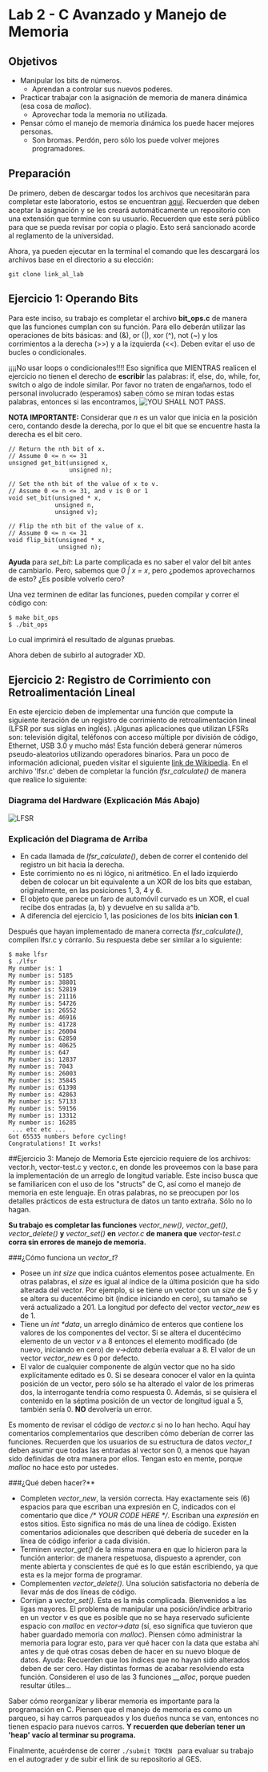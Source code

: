 # Lab 2 - C Avanzado y Manejo de Memoria

## Objetivos

* Manipular los bits de números.
	* Aprendan a controlar sus nuevos poderes.
* Practicar trabajar con la asignación de memoria de manera dinámica (esa cosa de _malloc_).
	* Aprovechar toda la memoria no utilizada.
* Pensar cómo el manejo de memoria dinámica los puede hacer mejores personas.
	* Son bromas. Perdón, pero sólo los puede volver mejores programadores.

## Preparación
De primero, deben de descargar todos los archivos que necesitarán para completar este laboratorio, estos se encuentran [aquí](https://github.com/cc-3/lab02-C-MM.git). Recuerden que deben aceptar la asignación y se les creará automáticamente un repositorio con una extensión que termine con su usuario.
Recuerden que este será público para que se pueda revisar por copia o plagio. Esto será sancionado acorde al reglamento de la universidad.

Ahora, ya pueden ejecutar en la terminal el comando que les descargará los archivos base en el directorio a su elección:
```shell
git clone link_al_lab
```


## Ejercicio 1: Operando Bits

Para este inciso, su trabajo es completar el archivo **bit_ops.c** de manera que las funciones cumplan con su función. Para ello deberán utilizar las operaciones de bits básicas: and (&), or (\|), xor (^), not (~) y los corrimientos a la derecha (\>\>) y a la izquierda (<<). Deben evitar el uso de bucles o condicionales.

¡¡¡¡No usar loops o condicionales!!!! Eso significa que MIENTRAS realicen el ejercicio no tienen el derecho de **escribir** las palabras: if, else, do, while, for, switch o algo de índole similar. Por favor no traten de engañarnos, todo el personal involucrado (esperamos) saben cómo se miran todas estas palabras, entonces si las encontramos, ![YOU SHALL NOT PASS](https://github.com/cc-3/lab02-C-MM/blob/master/Im%C3%A1genesLab02/YouShallNotPassGIF.gif).

**NOTA IMPORTANTE:** Considerar que _n_ es un valor que inicia en la posición cero, contando desde la derecha, por lo que el bit que se encuentre hasta la derecha es el bit cero.

```shell
// Return the nth bit of x.
// Assume 0 <= n <= 31
unsigned get_bit(unsigned x,
                 unsigned n);

// Set the nth bit of the value of x to v.
// Assume 0 <= n <= 31, and v is 0 or 1
void set_bit(unsigned * x,
             unsigned n,
             unsigned v);

// Flip the nth bit of the value of x.
// Assume 0 <= n <= 31
void flip_bit(unsigned * x,
              unsigned n);
```
**Ayuda** para _set_bit_: La parte complicada es no saber el valor del bit antes de cambiarlo. Pero, sabemos que _0 | x = x_, pero ¿podemos aprovecharnos de esto? ¿Es posible volverlo cero?

Una vez terminen de editar las funciones, pueden compilar y correr el código con:
```shell
$ make bit_ops
$ ./bit_ops
```
Lo cual imprimirá el resultado de algunas pruebas.

Ahora deben de subirlo al autograder XD.

## Ejercicio 2: Registro de Corrimiento con Retroalimentación Lineal
En este ejercicio deben de implementar una función que compute la siguiente iteración de un registro de corrimiento de retroalimentación lineal (LFSR por sus siglas en inglés). ¡Algunas aplicaciones que utilizan LFSRs son: televisión digital, teléfonos con acceso múltiple por división de código, Ethernet, USB 3.0 y mucho más! Esta función deberá generar números pseudo-aleatorios utilizando operadores binarios. Para un poco de información adicional, pueden visitar el siguiente [link de Wikipedia](https://es.wikipedia.org/wiki/LFSR). En el archivo 'lfsr.c' deben de completar la función _lfsr_calculate()_ de manera que realice lo siguiente:

### Diagrama del Hardware (Explicación Más Abajo)
![LFSR](https://github.com/cc-3/lab02-C-MM/blob/master/Im%C3%A1genesLab02/LFSR.png)

### Explicación del Diagrama de Arriba
* En cada llamada de _lfsr_calculate()_, deben de correr el contenido del registro un bit hacia la derecha.
* Este corrimiento no es ni lógico, ni aritmético. En el lado izquierdo deben de colocar un bit equivalente a un XOR de los bits que estaban, originalmente, en las posiciones 1, 3, 4 y 6.
* El objeto que parece un faro de automóvil curvado es un XOR, el cual recibe dos entradas (a, b) y devuelve en su salida a^b.
* A diferencia del ejercicio 1, las posiciones de los bits **inician con 1**.

Después que hayan implementado de manera correcta _lfsr_calculate()_, compilen lfsr.c y córranlo. Su respuesta debe ser similar a lo siguiente:
```shell
$ make lfsr
$ ./lfsr
My number is: 1
My number is: 5185
My number is: 38801
My number is: 52819
My number is: 21116
My number is: 54726
My number is: 26552
My number is: 46916
My number is: 41728
My number is: 26004
My number is: 62850
My number is: 40625
My number is: 647
My number is: 12837
My number is: 7043
My number is: 26003
My number is: 35845
My number is: 61398
My number is: 42863
My number is: 57133
My number is: 59156
My number is: 13312
My number is: 16285
 ... etc etc ...
Got 65535 numbers before cycling!
Congratulations! It works!
```

##Ejercicio 3: Manejo de Memoria
Este ejercicio requiere de los archivos: vector.h, vector-test.c y vector.c, en donde les proveemos con la base para la implementación de un arreglo de longitud variable. Este inciso busca que se familiaricen con el uso de los "structs" de C, así como el manejo de memoria en este lenguaje. En otras palabras, no se preocupen por los detalles prácticos de esta estructura de datos un tanto extraña. Sólo no lo hagan.

**Su trabajo es completar las funciones** _vector_new()_, _vector_get()_, _vector_delete()_ **y** _vector_set()_ **en** _vector.c_ **de manera que** _vector-test.c_ **corra sin errores de manejo de memoria.**

###¿Cómo funciona un _vector_t_?
* Posee un _int size_ que indica cuántos elementos posee actualmente. En otras palabras, el _size_ es igual al índice de la última posición que ha sido alterada del vector. Por ejemplo, si se tiene un vector con un _size_ de 5 y se altera su ducentécimo bit (índice iniciando en cero),  su tamaño se verá actualizado a 201. La longitud por defecto del vector _vector_new_ es de 1.
* Tiene un _int \*data_, un arreglo dinámico de enteros que contiene los valores de los componentes del vector. Si se altera el ducentécimo elemento de un vector _v_ a 8 entonces el elemento modificado (de nuevo, iniciando en cero) de _v->data_ debería evaluar a 8. El valor de un vector _vector_new_ es 0 por defecto.
* El valor de cualquier componente de algún vector que no ha sido explícitamente editado es 0. Si se deseara conocer el valor en la quinta posición de un vector, pero sólo se ha alterado el valor de los primeras dos, la interrogante tendría como respuesta 0. Además, si se quisiera el contenido en la séptima posición de un vector de longitud igual a 5, también sería 0. **NO** devolvería un error.

Es momento de revisar el código de _vector.c_ si no lo han hecho. Aquí hay comentarios complementarios que describen cómo deberían de correr las funciones. Recuerden que los usuarios de su estructura de datos _vector_t_ deben asumir que todas las entradas al vector son 0, a menos que hayan sido definidas de otra manera por ellos. Tengan esto en mente, porque _malloc_ no hace esto por ustedes.

###¿Qué deben hacer?**
* Completen _vector_new_, la versión correcta. Hay exactamente seis (6) espacios para que escriban una expresión en C, indicados con el comentario que dice _/\* YOUR CODE HERE \*/_. Escriban una _expresión_ en estos sitios. Esto significa no más de una línea de código. Existen comentarios adicionales que describen qué debería de suceder en la línea de código inferior a cada división.
* Terminen _vector_get()_ de la misma manera en que lo hicieron para la función anterior: de manera respetuosa, dispuesto a aprender, con mente abierta y conscientes de qué es lo que están escribiendo, ya que esta es la mejor forma de programar.
* Complementen _vector_delete()_. Una solución satisfactoria no debería de llevar más de dos líneas de código.
* Corrijan a _vector_set()_. Esta es la más complicada. Bienvenidos a las ligas mayores. El problema de manipular una posición/índice arbitrario en un vector _v_ es que es posible que no se haya reservado suficiente espacio con _malloc_ en _vector->data_ (sí, eso significa que tuvieron que haber guardado memoria con _malloc_). Piensen cómo administrar la memoria para lograr esto, para ver qué hacer con la data que estaba ahí antes y de qué otras cosas deben de hacer en su nuevo bloque de datos.   Ayuda: Recuerden que los índices que no hayan sido alterados deben de ser cero. Hay distintas formas de acabar resolviendo esta función. Consideren el uso de las 3 funciones _\_\_alloc_, porque pueden resultar útiles...

Saber cómo reorganizar y liberar memoria es importante para la programación en C. Piensen que el manejo de memoria es como un parqueo, si hay carros parqueados y los dueños nunca se van, entonces no tienen espacio para nuevos carros. **Y recuerden que deberían tener un 'heap' vacío al terminar su programa.**

Finalmente, acuérdense de correr ``./submit TOKEN `` para evaluar su trabajo en el autograder y de subir el link de su repositorio al GES.